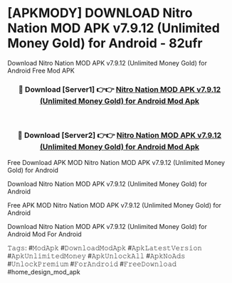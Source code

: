 # [APKMODY] DOWNLOAD Nitro Nation MOD APK v7.9.12 (Unlimited Money Gold) for Android - 82ufr
Download Nitro Nation MOD APK v7.9.12 (Unlimited Money Gold) for Android Free Mod APK

<div align="center">
<h3>🔴 Download [Server1] 👉👉 <a href="https://apk-comot.site?title=Nitro_Nation_MOD_APK_v7.9.12_(Unlimited_Money_Gold)_for_Android">Nitro Nation MOD APK v7.9.12 (Unlimited Money Gold) for Android Mod Apk</a></h3><br>

<h3>🔴 Download [Server2] 👉👉 <a href="https://apk-comot.site?title=Nitro_Nation_MOD_APK_v7.9.12_(Unlimited_Money_Gold)_for_Android">Nitro Nation MOD APK v7.9.12 (Unlimited Money Gold) for Android Mod Apk</a></h3>
</div>


Free Download APK MOD Nitro Nation MOD APK v7.9.12 (Unlimited Money Gold) for Android

Download Nitro Nation MOD APK v7.9.12 (Unlimited Money Gold) for Android 

Free APK MOD Nitro Nation MOD APK v7.9.12 (Unlimited Money Gold) for Android 

Download Nitro Nation MOD APK v7.9.12 (Unlimited Money Gold) for Android Mod For Android

𝚃𝚊𝚐𝚜: #𝙼𝚘𝚍𝙰𝚙𝚔 #𝙳𝚘𝚠𝚗𝚕𝚘𝚊𝚍𝙼𝚘𝚍𝙰𝚙𝚔 #𝙰𝚙𝚔𝙻𝚊𝚝𝚎𝚜𝚝𝚅𝚎𝚛𝚜𝚒𝚘𝚗 #𝙰𝚙𝚔𝚄𝚗𝚕𝚒𝚖𝚒𝚝𝚎𝚍𝙼𝚘𝚗𝚎𝚢 #𝙰𝚙𝚔𝚄𝚗𝚕𝚘𝚌𝚔𝙰𝚕𝚕 #𝙰𝚙𝚔𝙽𝚘𝙰𝚍𝚜 #𝚄𝚗𝚕𝚘𝚌𝚔𝙿𝚛𝚎𝚖𝚒𝚞𝚖 #𝙵𝚘𝚛𝙰𝚗𝚍𝚛𝚘𝚒𝚍 #𝙵𝚛𝚎𝚎𝙳𝚘𝚠𝚗𝚕𝚘𝚊𝚍 #home_design_mod_apk